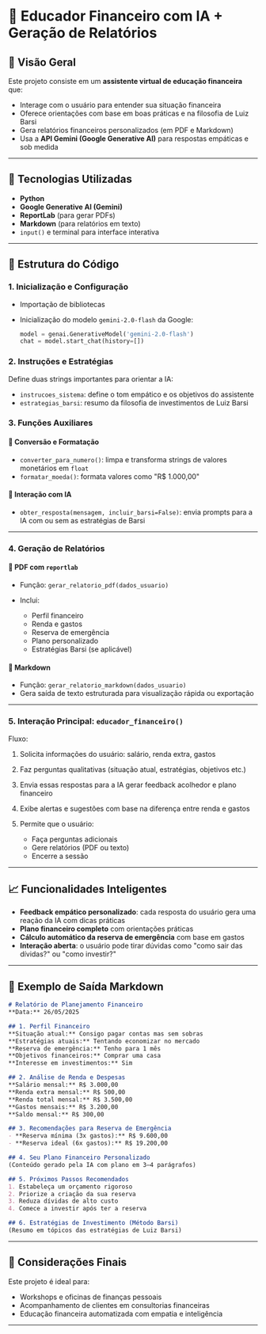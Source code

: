 # 🧠 Educador Financeiro com IA + Geração de Relatórios

## 📌 Visão Geral

Este projeto consiste em um **assistente virtual de educação financeira** que:

* Interage com o usuário para entender sua situação financeira
* Oferece orientações com base em boas práticas e na filosofia de Luiz Barsi
* Gera relatórios financeiros personalizados (em PDF e Markdown)
* Usa a **API Gemini (Google Generative AI)** para respostas empáticas e sob medida

---

## 🧰 Tecnologias Utilizadas

* **Python**
* **Google Generative AI (Gemini)**
* **ReportLab** (para gerar PDFs)
* **Markdown** (para relatórios em texto)
* `input()` e terminal para interface interativa

---

## 🧹 Estrutura do Código

### 1. **Inicialização e Configuração**

* Importação de bibliotecas
* Inicialização do modelo `gemini-2.0-flash` da Google:

  ```python
  model = genai.GenerativeModel('gemini-2.0-flash')
  chat = model.start_chat(history=[])
  ```

### 2. **Instruções e Estratégias**

Define duas strings importantes para orientar a IA:

* `instrucoes_sistema`: define o tom empático e os objetivos do assistente
* `estrategias_barsi`: resumo da filosofia de investimentos de Luiz Barsi

### 3. **Funções Auxiliares**

#### 🔄 Conversão e Formatação

* `converter_para_numero()`: limpa e transforma strings de valores monetários em `float`
* `formatar_moeda()`: formata valores como "R\$ 1.000,00"

#### 💬 Interação com IA

* `obter_resposta(mensagem, incluir_barsi=False)`: envia prompts para a IA com ou sem as estratégias de Barsi

---

### 4. **Geração de Relatórios**

#### 📄 PDF com `reportlab`

* Função: `gerar_relatorio_pdf(dados_usuario)`
* Inclui:

  * Perfil financeiro
  * Renda e gastos
  * Reserva de emergência
  * Plano personalizado
  * Estratégias Barsi (se aplicável)

#### 📝 Markdown

* Função: `gerar_relatorio_markdown(dados_usuario)`
* Gera saída de texto estruturada para visualização rápida ou exportação

---

### 5. **Interação Principal: `educador_financeiro()`**

Fluxo:

1. Solicita informações do usuário: salário, renda extra, gastos
2. Faz perguntas qualitativas (situação atual, estratégias, objetivos etc.)
3. Envia essas respostas para a IA gerar feedback acolhedor e plano financeiro
4. Exibe alertas e sugestões com base na diferença entre renda e gastos
5. Permite que o usuário:

   * Faça perguntas adicionais
   * Gere relatórios (PDF ou texto)
   * Encerre a sessão

---

## 📈 Funcionalidades Inteligentes

* **Feedback empático personalizado**: cada resposta do usuário gera uma reação da IA com dicas práticas
* **Plano financeiro completo** com orientações práticas
* **Cálculo automático da reserva de emergência** com base em gastos
* **Interação aberta**: o usuário pode tirar dúvidas como "como sair das dívidas?" ou "como investir?"

---

## 📅 Exemplo de Saída Markdown

```markdown
# Relatório de Planejamento Financeiro
**Data:** 26/05/2025

## 1. Perfil Financeiro
**Situação atual:** Consigo pagar contas mas sem sobras  
**Estratégias atuais:** Tentando economizar no mercado  
**Reserva de emergência:** Tenho para 1 mês  
**Objetivos financeiros:** Comprar uma casa  
**Interesse em investimentos:** Sim

## 2. Análise de Renda e Despesas
**Salário mensal:** R$ 3.000,00  
**Renda extra mensal:** R$ 500,00  
**Renda total mensal:** R$ 3.500,00  
**Gastos mensais:** R$ 3.200,00  
**Saldo mensal:** R$ 300,00  

## 3. Recomendações para Reserva de Emergência
- **Reserva mínima (3x gastos):** R$ 9.600,00  
- **Reserva ideal (6x gastos):** R$ 19.200,00  

## 4. Seu Plano Financeiro Personalizado
(Conteúdo gerado pela IA com plano em 3–4 parágrafos)

## 5. Próximos Passos Recomendados
1. Estabeleça um orçamento rigoroso
2. Priorize a criação da sua reserva
3. Reduza dívidas de alto custo
4. Comece a investir após ter a reserva

## 6. Estratégias de Investimento (Método Barsi)
(Resumo em tópicos das estratégias de Luiz Barsi)
```

---

## 🧠 Considerações Finais

Este projeto é ideal para:

* Workshops e oficinas de finanças pessoais
* Acompanhamento de clientes em consultorias financeiras
* Educação financeira automatizada com empatia e inteligência

---

